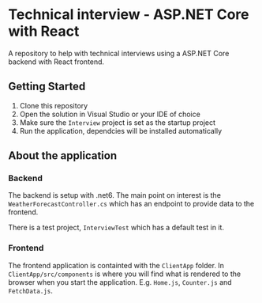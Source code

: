 # Technical interview - ASP.NET Core with React
A repository to help with technical interviews using a ASP.NET Core backend with React frontend.

## Getting Started
1. Clone this repository
2. Open the solution in Visual Studio or your IDE of choice 
3. Make sure the `Interview` project is set as the startup project
4. Run the application, dependcies will be installed automatically


## About the application 

### Backend 
The backend is setup with .net6. The main point on interest is the `WeatherForecastController.cs` which has an endpoint to provide data to the frontend. 

There is a test project, `InterviewTest` which has a default test in it. 

### Frontend
The frontend application is containted with the `ClientApp` folder. In `ClientApp/src/components` is where you will find what is rendered to the browser when you start the application. 
E.g. `Home.js`, `Counter.js` and `FetchData.js`. 

